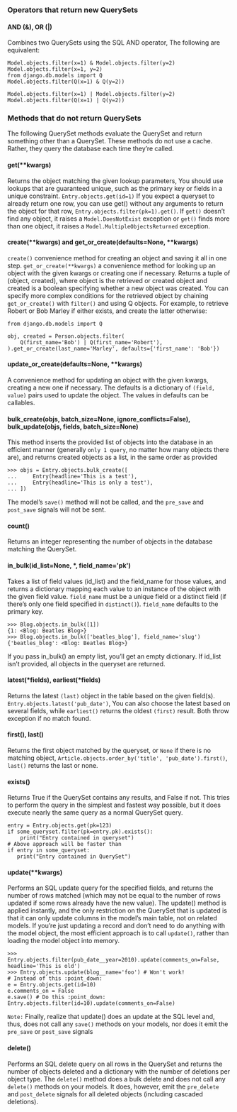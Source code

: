 ### Operators that return new QuerySets
#### AND (&), OR (|)
Combines two QuerySets using the SQL AND operator, The following are equivalent:
```shell
Model.objects.filter(x=1) & Model.objects.filter(y=2)
Model.objects.filter(x=1, y=2)
from django.db.models import Q
Model.objects.filter(Q(x=1) & Q(y=2))

Model.objects.filter(x=1) | Model.objects.filter(y=2)
Model.objects.filter(Q(x=1) | Q(y=2))

```
### Methods that do not return QuerySets
The following QuerySet methods evaluate the QuerySet and return something other than a QuerySet. These methods do not use a cache.
Rather, they query the database each time they’re called.
#### get(**kwargs)
Returns the object matching the given lookup parameters, You should use lookups that are guaranteed unique, such as the primary key 
or fields in a unique constraint. `Entry.objects.get(id=1)`
If you expect a queryset to already return one row, you can use get() without any arguments to return the object for that row,
`Entry.objects.filter(pk=1).get()`. 
If `get()` doesn’t find any object, it raises a `Model.DoesNotExist` exception or `get()` finds more than one object, 
it raises a `Model.MultipleObjectsReturned` exception.
#### create(**kwargs) and get_or_create(defaults=None, **kwargs)
`create()` convenience method for creating an object and saving it all in one step. `get_or_create(**kwargs)` a convenience method 
for looking up an object with the given kwargs or creating one if necessary.
Returns a tuple of (object, created), where object is the retrieved or created object and created is a boolean specifying 
whether a new object was created.
You can specify more complex conditions for the retrieved object by chaining `get_or_create()` with `filter()` and using Q objects. 
For example, to retrieve Robert or Bob Marley if either exists, and create the latter otherwise:
```shell
from django.db.models import Q

obj, created = Person.objects.filter(
    Q(first_name='Bob') | Q(first_name='Robert'),
).get_or_create(last_name='Marley', defaults={'first_name': 'Bob'})
```
#### update_or_create(defaults=None, **kwargs)
A convenience method for updating an object with the given kwargs, creating a new one if necessary. The defaults is a dictionary 
of `(field, value)` pairs used to update the object. The values in defaults can be callables.
#### bulk_create(objs, batch_size=None, ignore_conflicts=False), bulk_update(objs, fields, batch_size=None)
This method inserts the provided list of objects into the database in an efficient manner (generally `only 1 query`, 
no matter how many objects there are), and returns created objects as a list, in the same order as provided
```shell
>>> objs = Entry.objects.bulk_create([
...     Entry(headline='This is a test'),
...     Entry(headline='This is only a test'),
... ])
```
The model’s `save()` method will not be called, and the `pre_save` and `post_save` signals will not be sent.
#### count()
Returns an integer representing the number of objects in the database matching the QuerySet.

#### in_bulk(id_list=None, *, field_name='pk')
Takes a list of field values (id_list) and the field_name for those values, and returns a dictionary mapping each value to an 
instance of the object with the given field value. `field_name` must be a unique field or a distinct field (if there’s only one 
field specified in `distinct()`). `field_name` defaults to the primary key.
```shell
>>> Blog.objects.in_bulk([1])
{1: <Blog: Beatles Blog>}
>>> Blog.objects.in_bulk(['beatles_blog'], field_name='slug')
{'beatles_blog': <Blog: Beatles Blog>}
```
If you pass in_bulk() an empty list, you’ll get an empty dictionary. If id_list isn’t provided, all objects in the queryset are returned.

#### latest(*fields), earliest(*fields)
Returns the latest `(last)` object in the table based on the given field(s). `Entry.objects.latest('pub_date')`, You can also choose the 
latest based on several fields, while `earliest()` returns the oldest `(first)` result. Both throw exception if no match found.

#### first(), last()
Returns the first object matched by the queryset, or `None` if there is no matching object, 
`Article.objects.order_by('title', 'pub_date').first()`, `last()` returns the last or none.

#### exists()
Returns True if the QuerySet contains any results, and False if not. This tries to perform the query in the simplest and fastest 
way possible, but it does execute nearly the same query as a normal QuerySet query.
```shell
entry = Entry.objects.get(pk=123)
if some_queryset.filter(pk=entry.pk).exists():
    print("Entry contained in queryset")
# Above approach will be faster than 
if entry in some_queryset:
   print("Entry contained in QuerySet")    
```

#### update(**kwargs)
Performs an SQL update query for the specified fields, and returns the number of rows matched (which may not be equal to the number 
of rows updated if some rows already have the new value).
The update() method is applied instantly, and the only restriction on the QuerySet that is updated is that it can only update columns 
in the model’s main table, not on related models.
If you’re just updating a record and don’t need to do anything with the model object, the most efficient approach is to call `update()`, 
rather than loading the model object into memory.
```shell
>>> Entry.objects.filter(pub_date__year=2010).update(comments_on=False, headline='This is old')
>>> Entry.objects.update(blog__name='foo') # Won't work!
# Instead of this :point_down:
e = Entry.objects.get(id=10)
e.comments_on = False
e.save() # Do this :point_down: 
Entry.objects.filter(id=10).update(comments_on=False)

```
`Note:` Finally, realize that update() does an update at the SQL level and, thus, does not call any `save()` methods on your models, 
nor does it emit the `pre_save` or `post_save` signals

#### delete()
Performs an SQL delete query on all rows in the QuerySet and returns the number of objects deleted and a dictionary with the 
number of deletions per object type.
The `delete()` method does a bulk delete and does not call any `delete()` methods on your models. It does, however, emit the 
`pre_delete` and `post_delete` signals for all deleted objects (including cascaded deletions).